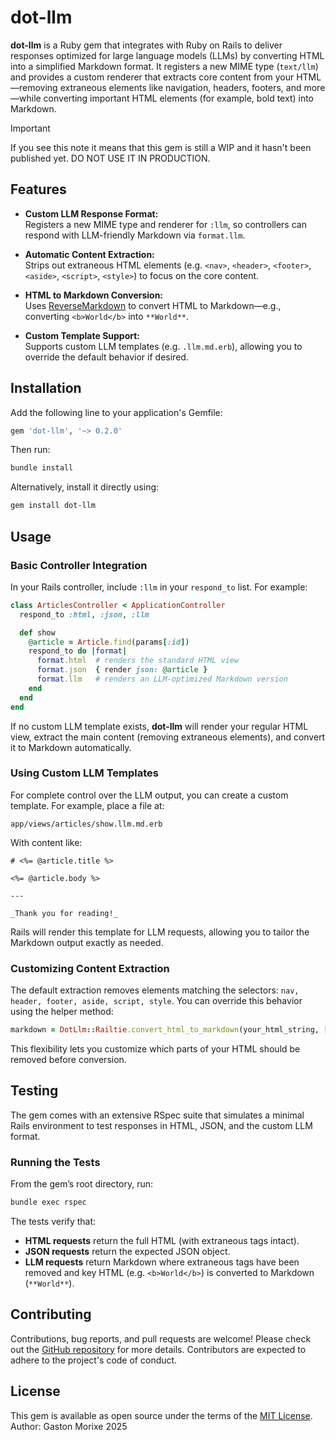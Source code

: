 # dot-llm

**dot-llm** is a Ruby gem that integrates with Ruby on Rails to deliver responses optimized for large language models (LLMs) by converting HTML into a simplified Markdown format. It registers a new MIME type (`text/llm`) and provides a custom renderer that extracts core content from your HTML—removing extraneous elements like navigation, headers, footers, and more—while converting important HTML elements (for example, bold text) into Markdown.

> [!IMPORTANT]  
> If you see this note it means that this gem is still a WIP and it hasn't been published yet. DO NOT USE IT IN PRODUCTION. 

## Features

- **Custom LLM Response Format:**  
  Registers a new MIME type and renderer for `:llm`, so controllers can respond with LLM-friendly Markdown via `format.llm`.

- **Automatic Content Extraction:**  
  Strips out extraneous HTML elements (e.g. `<nav>`, `<header>`, `<footer>`, `<aside>`, `<script>`, `<style>`) to focus on the core content.

- **HTML to Markdown Conversion:**  
  Uses [ReverseMarkdown](https://github.com/xijo/reverse_markdown) to convert HTML to Markdown—e.g., converting `<b>World</b>` into `**World**`.

- **Custom Template Support:**  
  Supports custom LLM templates (e.g. `.llm.md.erb`), allowing you to override the default behavior if desired.

## Installation

Add the following line to your application's Gemfile:

```ruby
gem 'dot-llm', '~> 0.2.0'
```

Then run:

```bash
bundle install
```

Alternatively, install it directly using:

```bash
gem install dot-llm
```

## Usage

### Basic Controller Integration

In your Rails controller, include `:llm` in your `respond_to` list. For example:

```ruby
class ArticlesController < ApplicationController
  respond_to :html, :json, :llm

  def show
    @article = Article.find(params[:id])
    respond_to do |format|
      format.html  # renders the standard HTML view
      format.json  { render json: @article }
      format.llm   # renders an LLM-optimized Markdown version
    end
  end
end
```

If no custom LLM template exists, **dot-llm** will render your regular HTML view, extract the main content (removing extraneous elements), and convert it to Markdown automatically.

### Using Custom LLM Templates

For complete control over the LLM output, you can create a custom template. For example, place a file at:

```
app/views/articles/show.llm.md.erb
```

With content like:

```erb
# <%= @article.title %>

<%= @article.body %>

---

_Thank you for reading!_
```

Rails will render this template for LLM requests, allowing you to tailor the Markdown output exactly as needed.

### Customizing Content Extraction

The default extraction removes elements matching the selectors: `nav, header, footer, aside, script, style`. You can override this behavior using the helper method:

```ruby
markdown = DotLlm::Railtie.convert_html_to_markdown(your_html_string, ["nav", "header", "footer", "custom-selector"])
```

This flexibility lets you customize which parts of your HTML should be removed before conversion.

## Testing

The gem comes with an extensive RSpec suite that simulates a minimal Rails environment to test responses in HTML, JSON, and the custom LLM format.

### Running the Tests

From the gem’s root directory, run:

```bash
bundle exec rspec
```

The tests verify that:

- **HTML requests** return the full HTML (with extraneous tags intact).
- **JSON requests** return the expected JSON object.
- **LLM requests** return Markdown where extraneous tags have been removed and key HTML (e.g. `<b>World</b>`) is converted to Markdown (`**World**`).

## Contributing

Contributions, bug reports, and pull requests are welcome! Please check out the [GitHub repository](https://github.com/gastonmorixe/dot-llm) for more details. Contributors are expected to adhere to the project's code of conduct.

## License

This gem is available as open source under the terms of the [MIT License](LICENSE).
Author: Gaston Morixe 2025
